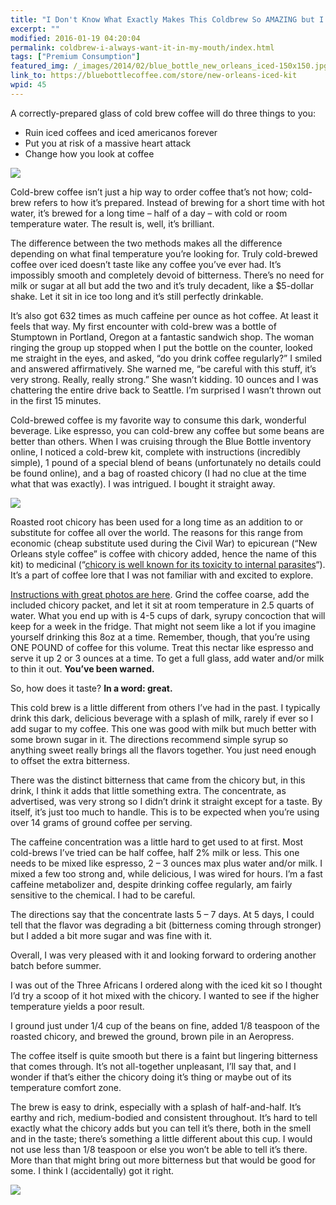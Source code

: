 ```yaml
---
title: "I Don't Know What Exactly Makes This Coldbrew So AMAZING but I Do Know I Always Want It In My Mouth"
excerpt: ""
modified: 2016-01-19 04:20:04
permalink: coldbrew-i-always-want-it-in-my-mouth/index.html
tags: ["Premium Consumption"]
featured_img: /_images/2014/02/blue_bottle_new_orleans_iced-150x150.jpg
link_to: https://bluebottlecoffee.com/store/new-orleans-iced-kit
wpid: 45
---
```



A correctly-prepared glass of cold brew coffee will do three things to you:

- Ruin iced coffees and iced americanos forever
- Put you at risk of a massive heart attack
- Change how you look at coffee

![](/_images/2014/02/blue_bottle_new_orleans_iced.jpg)

Cold-brew coffee isn’t just a hip way to order coffee that’s not how; cold-brew refers to how it’s prepared. Instead of brewing for a short time with hot water, it’s brewed for a long time – half of a day – with cold or room temperature water. The result is, well, it’s brilliant.

The difference between the two methods makes all the difference depending on what final temperature you’re looking for. Truly cold-brewed coffee over iced doesn’t taste like any coffee you’ve ever had. It’s impossibly smooth and completely devoid of bitterness. There’s no need for milk or sugar at all but add the two and it’s truly decadent, like a $5-dollar shake. Let it sit in ice too long and it’s still perfectly drinkable.

It’s also got 632 times as much caffeine per ounce as hot coffee. At least it feels that way. My first encounter with cold-brew was a bottle of Stumptown in Portland, Oregon at a fantastic sandwich shop. The woman ringing the group up stopped when I put the bottle on the counter, looked me straight in the eyes, and asked, “do you drink coffee regularly?” I smiled and answered affirmatively. She warned me, “be careful with this stuff, it’s very strong. Really, really strong.” She wasn’t kidding. 10 ounces and I was chattering the entire drive back to Seattle. I’m surprised I wasn’t thrown out in the first 15 minutes.

Cold-brewed coffee is my favorite way to consume this dark, wonderful beverage. Like espresso, you can cold-brew any coffee but some beans are better than others. When I was cruising through the Blue Bottle inventory online, I noticed a cold-brew kit, complete with instructions (incredibly simple), 1 pound of a special blend of beans (unfortunately no details could be found online), and a bag of roasted chicory (I had no clue at the time what that was exactly). I was intrigued. I bought it straight away.

![](/_images/2014/02/IMG_1416-e1420169647545.jpg)

Roasted root chicory has been used for a long time as an addition to or substitute for coffee all over the world. The reasons for this range from economic (cheap substitute used during the Civil War) to epicurean (“New Orleans style coffee” is coffee with chicory added, hence the name of this kit) to medicinal (“[chicory is well known for its toxicity to internal parasites](http://en.wikipedia.org/wiki/Chicory)“). It’s a part of coffee lore that I was not familiar with and excited to explore.

[Instructions with great photos are here](https://bluebottlecoffee.com/preparation-guides/new-orleans-iced). Grind the coffee coarse, add the included chicory packet, and let it sit at room temperature in 2.5 quarts of water. What you end up with is 4-5 cups of dark, syrupy concoction that will keep for a week in the fridge. That might not seem like a lot if you imagine yourself drinking this 8oz at a time. Remember, though, that you’re using ONE POUND of coffee for this volume. Treat this nectar like espresso and serve it up 2 or 3 ounces at a time. To get a full glass, add water and/or milk to thin it out. **You’ve been warned.**

So, how does it taste? **In a word: great.**

This cold brew is a little different from others I’ve had in the past. I typically drink this dark, delicious beverage with a splash of milk, rarely if ever so I add sugar to my coffee. This one was good with milk but much better with some brown sugar in it. The directions recommend simple syrup so anything sweet really brings all the flavors together. You just need enough to offset the extra bitterness.

There was the distinct bitterness that came from the chicory but, in this drink, I think it adds that little something extra. The concentrate, as advertised, was very strong so I didn’t drink it straight except for a taste. By itself, it’s just too much to handle. This is to be expected when you’re using over 14 grams of ground coffee per serving.

The caffeine concentration was a little hard to get used to at first. Most cold-brews I’ve tried can be half coffee, half 2% milk or less. This one needs to be mixed like espresso, 2 – 3 ounces max plus water and/or milk. I mixed a few too strong and, while delicious, I was wired for hours. I’m a fast caffeine metabolizer and, despite drinking coffee regularly, am fairly sensitive to the chemical. I had to be careful.

The directions say that the concentrate lasts 5 – 7 days. At 5 days, I could tell that the flavor was degrading a bit (bitterness coming through stronger) but I added a bit more sugar and was fine with it.

Overall, I was very pleased with it and looking forward to ordering another batch before summer.

I was out of the Three Africans I ordered along with the iced kit so I thought I’d try a scoop of it hot mixed with the chicory. I wanted to see if the higher temperature yields a poor result.

I ground just under 1/4 cup of the beans on fine, added 1/8 teaspoon of the roasted chicory, and brewed the ground, brown pile in an Aeropress.

The coffee itself is quite smooth but there is a faint but lingering bitterness that comes through. It’s not all-together unpleasant, I’ll say that, and I wonder if that’s either the chicory doing it’s thing or maybe out of its temperature comfort zone.

The brew is easy to drink, especially with a splash of half-and-half. It’s earthy and rich, medium-bodied and consistent throughout. It’s hard to tell exactly what the chicory adds but you can tell it’s there, both in the smell and in the taste; there’s something a little different about this cup. I would not use less than 1/8 teaspoon or else you won’t be able to tell it’s there. More than that might bring out more bitterness but that would be good for some. I think I (accidentally) got it right.

![](/_images/2015/02/pc_logo_023.png)
